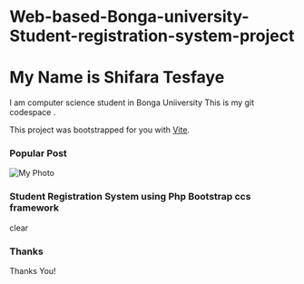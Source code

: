 # Web-based-Bonga-university-Student-registration-system-project
# My Name is Shifara Tesfaye 

I am computer science student in Bonga Uniiversity
This is my git codespace .

This project was bootstrapped for you with [Vite](https://vitejs.dev/).
### Popular Post
<img src="[user.png](https://github.com/Shifaratesfaye/Web-based-Bonga-university-Student-registration-system-project/blob/learncode/Images/schoolImages/mycampus.jpg)https://github.com/Shifaratesfaye/Web-based-Bonga-university-Student-registration-system-project/blob/learncode/Images/schoolImages/mycampus.jpg" class="content-img" alt="My Photo" />

### Student Registration System using Php Bootstrap ccs framework
clear

### Thanks

Thanks You!
